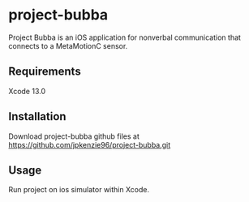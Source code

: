 # project-bubba

Project Bubba is an iOS application for nonverbal communication that connects to a MetaMotionC sensor.

## Requirements

Xcode 13.0

## Installation

Download project-bubba github files at https://github.com/jpkenzie96/project-bubba.git

## Usage

Run project on ios simulator within Xcode.

